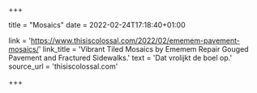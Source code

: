 +++

title = "Mosaics"
date = 2022-02-24T17:18:40+01:00 

link = 'https://www.thisiscolossal.com/2022/02/ememem-pavement-mosaics/'
link_title = 'Vibrant Tiled Mosaics by Ememem Repair Gouged Pavement and Fractured Sidewalks.'
text = 'Dat vrolijkt de boel op.'
source_url = 'thisiscolossal.com'

+++
